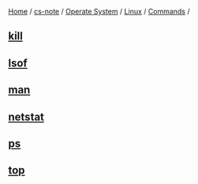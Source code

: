 [Home](https://mengxianbin.github.io) /
[cs-note](https://mengxianbin.github.io/cs-note/content) /
[Operate System](https://mengxianbin.github.io/cs-note/content/Operate%20System) /
[Linux](https://mengxianbin.github.io/cs-note/content/Operate%20System/Linux) /
[Commands](https://mengxianbin.github.io/cs-note/content/Operate%20System/Linux/Commands) /

## [kill](https://mengxianbin.github.io/cs-note/content/Operate%20System/Linux/Commands/kill)

## [lsof](https://mengxianbin.github.io/cs-note/content/Operate%20System/Linux/Commands/lsof)

## [man](https://mengxianbin.github.io/cs-note/content/Operate%20System/Linux/Commands/man)

## [netstat](https://mengxianbin.github.io/cs-note/content/Operate%20System/Linux/Commands/netstat)

## [ps](https://mengxianbin.github.io/cs-note/content/Operate%20System/Linux/Commands/ps)

## [top](https://mengxianbin.github.io/cs-note/content/Operate%20System/Linux/Commands/top)
